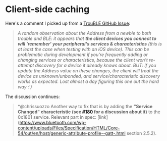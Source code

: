 # Client-side caching

Here's a comment I picked up from a [TrouBLE GitHub Issue](https://github.com/embassy-rs/trouble/issues/195#issuecomment-2666769648):

>*A random observation about the Address from a newbie to both trouble and BLE: it appears that **the client devices you connect to will 'remember' your peripheral's services & characteristics** (this is at least the case when testing with an iOS device). This can be problematic during development if you're frequently adding or changing services or characteristics, because the client won't re-attempt discovery for a device it already knows about. BUT: if you update the Address value on these changes, the client will treat the device as unknown/unbonded, and service/characteristic discovery works as expected. Lost almost a day figuring this one out the hard way :')*

The discussion continues:

>*@chrissuozzo Another way to fix that is by adding the **"Service Changed" characteristic (see [#180](https://github.com/embassy-rs/trouble/issues/180) for a discussion about it)** to the 0x1801 service. Relevant part in spec: [link](https://www.bluetooth.com/wp-content/uploads/Files/Specification/HTML/Core-54/out/en/host/generic-attribute-profile--gatt-.html section 2.5.2).

